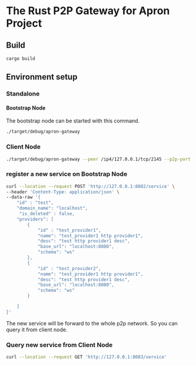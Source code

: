 # The Rust P2P Gateway for Apron Project

## Build

```bash
cargo build
```

## Environment setup

### Standalone

#### Bootstrap Node
The bootstrap node can be started with this command.

```bash
./target/debug/apron-gateway
```
### Client Node

```bash
./target/debug/apron-gateway --peer /ip4/127.0.0.1/tcp/2145 --p2p-port 2146 --mgmt-port 8083
```

### register a new service on Bootstrap Node

```bash
curl --location --request POST 'http://127.0.0.1:8082/service' \
--header 'Content-Type: application/json' \
--data-raw '{
    "id" : "test",
    "domain_name": "localhost",
     "is_deleted" : false,
    "providers": [
        {
            "id" : "test_provider1",
            "name": "test_provider1 http provider1",
            "desc": "test http provider1 desc",
            "base_url": "localhost:8080",
            "schema": "ws"
        },
        {
            "id" : "test_provider2",
            "name": "test_provider1 http provider1",
            "desc": "test http provider1 desc",
            "base_url": "localhost:8080",
            "schema": "ws"
        }

    ]
}'
```

The new service will be forward to the whole p2p network. So you can query it from client node. 


### Query new service from Client Node

```bash
curl --location --request GET 'http://127.0.0.1:8083/service'
```